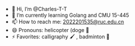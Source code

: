 - 👋 Hi, I’m @Charles-T-T
- 🌱 I’m currently learning Golang and CMU 15-445
- 📫 How to reach me: 2022201535@ruc.edu.cn
- 😄 Pronouns: helicopter (doge :dog: 
- ⚡ Favorites: calligraphy :paintbrush: , badminton :badminton:

<!---
Charles-T-T/Charles-T-T is a ✨ special ✨ repository because its `README.md` (this file) appears on your GitHub profile.
You can click the Preview link to take a look at your changes.
--->
